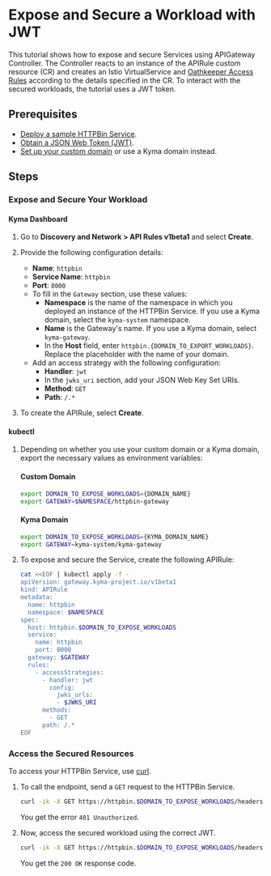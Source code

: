 # Expose and Secure a Workload with JWT

This tutorial shows how to expose and secure Services using APIGateway Controller. The Controller reacts to an instance of the APIRule custom resource (CR) and creates an Istio VirtualService and [Oathkeeper Access Rules](https://www.ory.sh/docs/oathkeeper/api-access-rules) according to the details specified in the CR. To interact with the secured workloads, the tutorial uses a JWT token.

## Prerequisites

* [Deploy a sample HTTPBin Service](../../01-00-create-workload.md).
* [Obtain a JSON Web Token (JWT)](../01-51-get-jwt.md).
* [Set up your custom domain](../../01-10-setup-custom-domain-for-workload.md) or use a Kyma domain instead.

## Steps

### Expose and Secure Your Workload

<!-- tabs:start -->
#### **Kyma Dashboard**

1. Go to **Discovery and Network > API Rules v1beta1** and select **Create**. 
2. Provide the following configuration details:
    - **Name**: `httpbin`
    - **Service Name**: `httpbin`
    - **Port**: `8000`
    - To fill in the `Gateway` section, use these values:
      - **Namespace** is the name of the namespace in which you deployed an instance of the HTTPBin Service. If you use a Kyma domain, select the `kyma-system` namespace.
      - **Name** is the Gateway's name. If you use a Kyma domain, select `kyma-gateway`. 
      - In the **Host** field, enter `httpbin.{DOMAIN_TO_EXPORT_WORKLOADS}`. Replace the placeholder with the name of your domain.
    - Add an access strategy with the following configuration:
      - **Handler**: `jwt`
      - In the `jwks_uri` section, add your JSON Web Key Set URIs.
      - **Method**: `GET`
      - **Path**: `/.*`

3. To create the APIRule, select **Create**.  

#### **kubectl**

1. Depending on whether you use your custom domain or a Kyma domain, export the necessary values as environment variables:
  
    <!-- tabs:start -->
    #### **Custom Domain**
        
    ```bash
    export DOMAIN_TO_EXPOSE_WORKLOADS={DOMAIN_NAME}
    export GATEWAY=$NAMESPACE/httpbin-gateway
    ```
    #### **Kyma Domain**

    ```bash
    export DOMAIN_TO_EXPOSE_WORKLOADS={KYMA_DOMAIN_NAME}
    export GATEWAY=kyma-system/kyma-gateway
    ```
    <!-- tabs:end --> 

2. To expose and secure the Service, create the following APIRule:
    
    ```bash
    cat <<EOF | kubectl apply -f -
    apiVersion: gateway.kyma-project.io/v1beta1
    kind: APIRule
    metadata:
      name: httpbin
      namespace: $NAMESPACE
    spec:
      host: httpbin.$DOMAIN_TO_EXPOSE_WORKLOADS   
      service:
        name: httpbin
        port: 8000
      gateway: $GATEWAY
      rules:
        - accessStrategies:
          - handler: jwt
            config:
              jwks_urls:
              - $JWKS_URI
          methods:
            - GET
          path: /.*
    EOF
    ```
<!-- tabs:end -->

### Access the Secured Resources

To access your HTTPBin Service, use [curl](https://curl.se).

1. To call the endpoint, send a `GET` request to the HTTPBin Service.

    ```bash
    curl -ik -X GET https://httpbin.$DOMAIN_TO_EXPOSE_WORKLOADS/headers
    ```
    You get the error `401 Unauthorized`.

2. Now, access the secured workload using the correct JWT.

    ```bash
    curl -ik -X GET https://httpbin.$DOMAIN_TO_EXPOSE_WORKLOADS/headers --header "Authorization:Bearer $ACCESS_TOKEN"
    ```
    You get the `200 OK` response code.